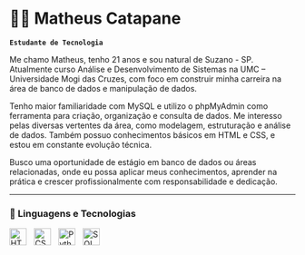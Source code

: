# 👨‍🎓 Matheus Catapane

**`Estudante de Tecnologia`**

Me chamo Matheus, tenho 21 anos e sou natural de Suzano - SP. Atualmente curso Análise e Desenvolvimento de Sistemas na UMC – Universidade Mogi das Cruzes, com foco em construir minha carreira na área de banco de dados e manipulação de dados.

Tenho maior familiaridade com MySQL e utilizo o phpMyAdmin como ferramenta para criação, organização e consulta de dados. Me interesso pelas diversas vertentes da área, como modelagem, estruturação e análise de dados. Também possuo conhecimentos básicos em HTML e CSS, e estou em constante evolução técnica.

Busco uma oportunidade de estágio em banco de dados ou áreas relacionadas, onde eu possa aplicar meus conhecimentos, aprender na prática e crescer profissionalmente com responsabilidade e dedicação.

---

### 🤖 Linguagens e Tecnologias

<img
    align="left"
    alt="HTML"
    title="HTML"
    width="30px"
    style="padding-right: 10px;"
    src="https://cdn.jsdelivr.net/gh/devicons/devicon@latest/icons/html5/html5-original.svg"
/>
<img
    align="left"
    alt="CSS"
    title="CSS"
    width="30px"
    style="padding-right: 10px;"
    src="https://cdn.jsdelivr.net/gh/devicons/devicon@latest/icons/css3/css3-original.svg"
/>
<img
    align="left"
    alt="Python"
    title="Python"
    width="30px"
    style="padding-right: 10px;"
    src="https://cdn.jsdelivr.net/gh/devicons/devicon@latest/icons/python/python-original.svg"
/>
<img
    align="left"
    alt="SQL"
    title="SQL"
    width="30px"
    style="padding-right: 10px;"
    src="https://cdn.jsdelivr.net/gh/devicons/devicon@latest/icons/mysql/mysql-original.svg"
/>

<br/>
<br/>
